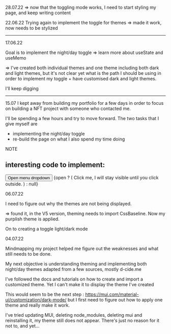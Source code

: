 28.07.22
=> now that the toggling mode works, I need to start styling my page, and keep writing content

22.06.22
Trying again to implement the toggle for themes
=> made it work, now needs to be stylized

---

17.06.22

Goal is to implement the night/day toggle
=> learn more about useState and useMemo

=> I've created both individual themes and one theme including both dark and light themes, but it's not clear yet what is the path I should be using in order to implement my toggle + have customised dark and light themes.

I'll keep digging

---

15.07
I kept away from building my portfolio for a few days in order to focus on building a NFT project with someone who contacted me.

I'll be spending a few hours and try to move forward.
The two tasks that I give myself are

- implementing the night/day toggle
- re-build the page on what I also spend my time doing

NOTE

## interesting code to implement:

<ClickAwayListener onClickAway={handleClickAway}>
  <Box sx={{ position: 'relative' }}>
    <button type="button" onClick={handleClick}>
      Open menu dropdown
    </button>
    {open ? (
      <Box sx={styles}>
        Click me, I will stay visible until you click outside.
      </Box>
    ) : null}
  </Box>
</ClickAwayListener>

06.07.22

I need to figure out why the themes are not being displayed.

=> found it, in the V5 version, theming needs to import CssBaseline. Now my purplish theme is applied.

On to creating a toggle light/dark mode

04.07.22

Mindmapping my project helped me figure out the weaknesses and what still needs to be done.

My next objective is understanding theming and implementing both night/day themes adapted from a few sources, mostly d-cide.me

I've followed the docs and tutorials on how to create and import a customized theme.
Yet I can't make it to display the theme I've created

This would seem to be the next step : https://mui.com/material-ui/customization/dark-mode/
but I first need to figure out how to apply one theme and really make it work.

I've tried updating MUI, deleting node_modules, deleting mui and reinstalling it, my theme still does not appear. There's just no reason for it not to, and yet...
